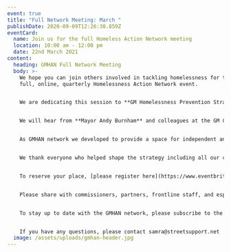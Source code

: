 ```yaml
---
event: true
title: "Full Network Meeting: March "
publishDate: 2020-09-09T12:26:30.859Z
eventCard:
  name: Join us for the full Homeless Action Network meeting
  location: 10:00 am - 12:00 pm
  date: 22nd March 2021
content:
  heading: GMHAN Full Network Meeting
  body: >-
    We hope you can join others involved in tackling homelessness for the next
    full, online, quarterly Homelessness Action Network event.


    We are dedicating this session to **GM Homelessness Prevention Strategy (GMHPS)** which seeks to build a coherent system that embed additional policy changes to reflect that. The GMHPS seeks to broaden the scope of homelessness prevention activity and drive the implementation of the Greater Manchester Model for Public Service Reform to change how we go about preventing homelessness.


    We will hear from **Mayor Andy Burnham** and colleagues at the GM Combined Authority to speak about their firm strategic commitment to prevention and early intervention to address homelessness.


    As GMHAN network we developed to provide a space for independent and cross-sector collaboration, innovation, and scrutiny.


    We thank everyone who helped shape the strategy including all our colleagues from the Greater Manchester Homelessness Programme Board, housing practice, and policy, as well as people who have been through the homelessness system, all the policy proposals drawn from the legislative theatre events, and those who have the knowledge and experience of what was needed to do to prevent and reduce homelessness in all its forms. 


    To reserve your place, [please register here](https://www.eventbrite.co.uk/e/gmhan-full-network-event-tickets-141953018299) and the joining information, as well as a copy of the GMHPS draft, will follow before the event.


    Please share with commissioners, partners, frontline staff, and especially people with lived experience of homelessness or currently accessing services for a wider representation of voices.


    To stay up to date with the GMHAN network, please subscribe to the [GMHAN mailing list](https://streetsupport.us12.list-manage.com/subscribe?u=da9a1d4bb2b1a69a981456972&id=3c6ae13085) to hear about news and activities.


    If you have any questions, please contact samra@streetsupport.net
  image: /assets/uploads/gmhan-header.jpg
---
```

